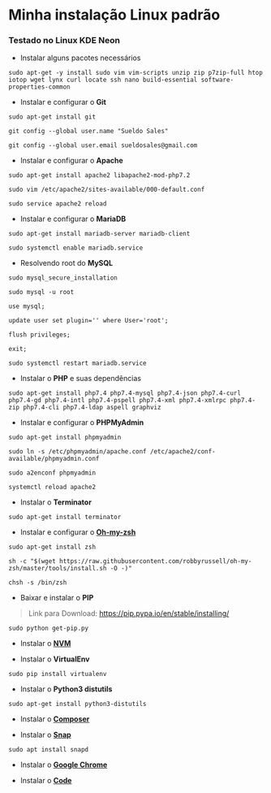 # Minha instalação Linux padrão
### Testado no Linux KDE Neon


* Instalar alguns pacotes necessários

```shell
sudo apt-get -y install sudo vim vim-scripts unzip zip p7zip-full htop iotop wget lynx curl locate ssh nano build-essential software-properties-common
```

* Instalar e configurar o **Git**

```shell
sudo apt-get install git

git config --global user.name "Sueldo Sales"

git config --global user.email sueldosales@gmail.com
```

* Instalar e configurar o **Apache**

```shell
sudo apt-get install apache2 libapache2-mod-php7.2

sudo vim /etc/apache2/sites-available/000-default.conf

sudo service apache2 reload
```

* Instalar e configurar o **MariaDB**

```shell
sudo apt-get install mariadb-server mariadb-client

sudo systemctl enable mariadb.service
```

* Resolvendo root do **MySQL**

```shell
sudo mysql_secure_installation

sudo mysql -u root

use mysql;

update user set plugin='' where User='root';

flush privileges;

exit;

sudo systemctl restart mariadb.service
```

* Instalar o **PHP** e suas dependências

```shell
sudo apt-get install php7.4 php7.4-mysql php7.4-json php7.4-curl php7.4-gd php7.4-intl php7.4-pspell php7.4-xml php7.4-xmlrpc php7.4-zip php7.4-cli php7.4-ldap aspell graphviz
```

* Instalar e configurar o **PHPMyAdmin**

```shell
sudo apt-get install phpmyadmin

sudo ln -s /etc/phpmyadmin/apache.conf /etc/apache2/conf-available/phpmyadmin.conf

sudo a2enconf phpmyadmin

systemctl reload apache2
```

* Instalar o **Terminator**

```shell
sudo apt-get install terminator
```

* Instalar e configurar o [**Oh-my-zsh**](https://github.com/robbyrussell/oh-my-zsh)

```shell
sudo apt-get install zsh

sh -c "$(wget https://raw.githubusercontent.com/robbyrussell/oh-my-zsh/master/tools/install.sh -O -)"

chsh -s /bin/zsh
```

* Baixar e instalar o **PIP**

>Link para Download: https://pip.pypa.io/en/stable/installing/

```shell
sudo python get-pip.py
```

* Instalar o [**NVM**](https://github.com/nvm-sh/nvm#installation-and-update)

* Instalar o **VirtualEnv**

```shell
sudo pip install virtualenv
```
* Instalar o **Python3 distutils**

```shell
sudo apt-get install python3-distutils
```

* Instalar o [**Composer**](https://getcomposer.org)

* Instalar o [**Snap**](https://docs.snapcraft.io/installing-snap-on-ubuntu/6740)

```shell
sudo apt install snapd
```

* Instalar o [**Google Chrome**](https://www.google.com.br/chrome/)

* Instalar o [**Code**](https://code.visualstudio.com/Download)
